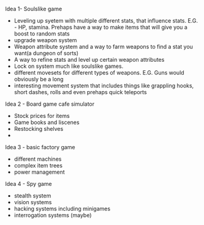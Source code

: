 Idea 1- Soulslike game

- Leveling up syetem with multiple different stats, that influence stats. E.G. - HP, stamina. Prehaps have a way to make items that will give you a boost to random stats
- upgrade weapon system
- Weapon attribute system and a way to farm weapons to find a stat you want(a dungeon of sorts)
- A way to refine stats and level up certain weapon attributes
- Lock on system much like soulslike games.
- different movesets for different types of weapons. E.G. Guns would obviously be a long
- interesting movement system that includes things like grappling hooks, short dashes, rolls and even prehaps quick teleports




Idea 2 - Board game cafe simulator 
 - Stock prices for items
 - Game books and liscenes
 - Restocking shelves
 - 

Idea 3 - basic factory game
 - different machines
 - complex item trees
 - power management
 

Idea 4 - Spy game
 - stealth system
 - vision systems
 - hacking systems including minigames
 - interrogation systems (maybe)